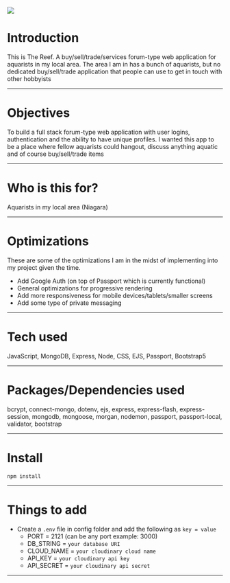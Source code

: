 
<img src='https://user-images.githubusercontent.com/99290888/191861132-f2fb0b08-2bba-49cc-a425-7c6e9b0d95ec.png'></img>



# Introduction

This is The Reef. A buy/sell/trade/services forum-type web application for aquarists in my local area. The area I am in has a bunch of aquarists, but no dedicated buy/sell/trade application that people can use to get in touch with other hobbyists

---

# Objectives

To build a full stack forum-type web application with user logins, authentication and the ability to have unique profiles. I wanted this app to be a place where fellow aquarists could hangout, discuss anything aquatic and of course buy/sell/trade items

---

# Who is this for? 

Aquarists in my local area (Niagara)

---

# Optimizations 

  These are some of the optimizations I am in the midst of implementing into my project given the time.
  
- Add Google Auth (on top of Passport which is currently functional)
- General optimizations for progressive rendering
- Add more responsiveness for mobile devices/tablets/smaller screens
- Add some type of private messaging

---

# Tech used 

JavaScript, MongoDB, Express, Node, CSS, EJS, Passport, Bootstrap5

---

# Packages/Dependencies used 

bcrypt, connect-mongo, dotenv, ejs, express, express-flash, express-session, mongodb, mongoose, morgan, nodemon, passport, passport-local, validator, bootstrap

---

# Install

`npm install`

---

# Things to add

- Create a `.env` file in config folder and add the following as `key = value`
  - PORT = 2121 (can be any port example: 3000)
  - DB_STRING = `your database URI`
  - CLOUD_NAME = `your cloudinary cloud name`
  - API_KEY = `your cloudinary api key`
  - API_SECRET = `your cloudinary api secret`

---

